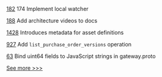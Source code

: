 
[182](https://github.com/hyperledger-labs/go-perun/pull/182) 174 Implement local watcher

[188](https://github.com/hyperledger-labs/firefly/pull/188) Add architecture videos to docs

[1428](https://github.com/hyperledger/iroha/pull/1428) Introduces metadata for asset definitions

[927](https://github.com/hyperledger/grid/pull/927) Add `list_purchase_order_versions` operation

[63](https://github.com/hyperledger/fabric-protos/pull/63) Bind uint64 fields to JavaScript strings in gateway.proto


[See more >>>](https://start-here.hyperledger.org/pull-requests)

